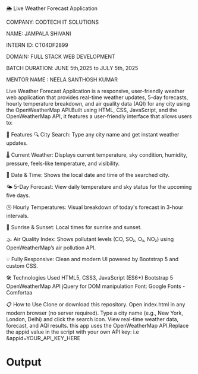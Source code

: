 🌦️ Live Weather Forecast Application

COMPANY: CODTECH IT SOLUTIONS

NAME: JAMPALA SHIVANI

INTERN ID: CT04DF2899

DOMAIN: FULL STACK WEB DEVELOPMENT

BATCH DURATION: JUNE 5th,2025 to JULY 5th, 2025

MENTOR NAME : NEELA SANTHOSH KUMAR

Live Weather Forecast Application is a responsive, user-friendly weather web application that provides real-time weather updates, 5-day forecasts, hourly temperature breakdown, and air quality data (AQI) for any city using the OpenWeatherMap API.Built using HTML, CSS, JavaScript, and the OpenWeatherMap API, it features a user-friendly interface that allows users to:

🚀 Features
🔍 City Search: Type any city name and get instant weather updates.

🌡️ Current Weather: Displays current temperature, sky condition, humidity, pressure, feels-like temperature, and visibility.

📅 Date & Time: Shows the local date and time of the searched city.

🌤️ 5-Day Forecast: View daily temperature and sky status for the upcoming five days.

🕒 Hourly Temperatures: Visual breakdown of today's forecast in 3-hour intervals.

🌅 Sunrise & Sunset: Local times for sunrise and sunset.

🌫️ Air Quality Index: Shows pollutant levels (CO, SO₂, O₃, NO₂) using OpenWeatherMap’s air pollution API.

💡 Fully Responsive: Clean and modern UI powered by Bootstrap 5 and custom CSS.

🛠️ Technologies Used
HTML5, CSS3, JavaScript (ES6+)
Bootstrap 5
OpenWeatherMap API
jQuery for DOM manipulation
Font: Google Fonts - Comfortaa

📋 How to Use
Clone or download this repository.
Open index.html in any modern browser (no server required).
Type a city name (e.g., New York, London, Delhi) and click the search icon.
View real-time weather data, forecast, and AQI results.
this app uses the OpenWeatherMap API.Replace the appid value in the script with your own API key:   i.e  &appid=YOUR_API_KEY_HERE
# Output
